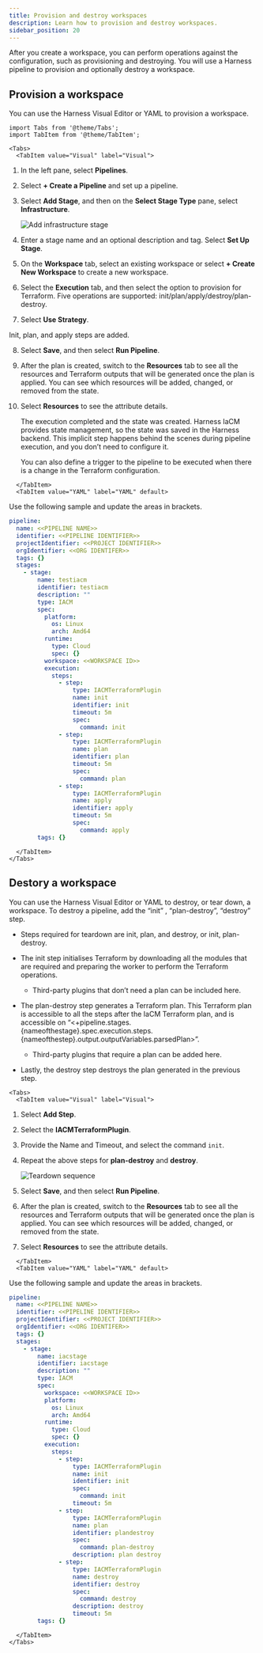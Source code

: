 ```yaml
---
title: Provision and destroy workspaces
description: Learn how to provision and destroy workspaces.
sidebar_position: 20
---
```


After you create a workspace, you can perform operations against the configuration, such as provisioning and destroying. You will use a Harness pipeline to provision and optionally destroy a workspace. 

## Provision a workspace

You can use the Harness Visual Editor or YAML to provision a workspace.


```mdx-code-block
import Tabs from '@theme/Tabs';
import TabItem from '@theme/TabItem';
```
```mdx-code-block
<Tabs>
  <TabItem value="Visual" label="Visual">
```

1. In the left pane, select **Pipelines**.
2. Select **+ Create a Pipeline** and set up a pipeline. 
3. Select **Add Stage**, and then on the **Select Stage Type** pane, select **Infrastructure**.

    ![Add infrastructure stage](./static/select-stage.png)

4. Enter a stage name and an optional description and tag. Select **Set Up Stage**. 

5. On the **Workspace** tab, select an existing workspace or select **+ Create New Workspace** to create a new workspace. 

6. Select the **Execution** tab, and then select the option to provision for Terraform. Five operations are supported: init/plan/apply/destroy/plan-destroy.

7. Select **Use Strategy**.

  Init, plan, and apply steps are added.

8. Select **Save**, and then select **Run Pipeline**. 

9. After the plan is created, switch to the **Resources** tab to see all the resources and Terraform outputs that will be generated once the plan is applied. You can see which resources will be added, changed, or removed from the state. 

10. Select **Resources** to see the attribute details. 

    The execution completed and the state was created. Harness IaCM provides state management, so the state was saved in the Harness backend. This implicit step happens behind the scenes during pipeline execution, and you don’t need to configure it. 

    You can also define a trigger to the pipeline to be executed when there is a change in the Terraform configuration.

```mdx-code-block
  </TabItem>
  <TabItem value="YAML" label="YAML" default>
```
Use the following sample and update the areas in brackets. 

```yaml
pipeline:
  name: <<PIPELINE NAME>>
  identifier: <<PIPELINE IDENTIFIER>>
  projectIdentifier: <<PROJECT IDENTIFIER>>
  orgIdentifier: <<ORG IDENTIFER>>
  tags: {}
  stages:
    - stage:
        name: testiacm
        identifier: testiacm
        description: ""
        type: IACM
        spec:
          platform:
            os: Linux
            arch: Amd64
          runtime:
            type: Cloud
            spec: {}
          workspace: <<WORKSPACE ID>>
          execution:
            steps:
              - step:
                  type: IACMTerraformPlugin
                  name: init
                  identifier: init
                  timeout: 5m
                  spec:
                    command: init
              - step:
                  type: IACMTerraformPlugin
                  name: plan
                  identifier: plan
                  timeout: 5m
                  spec:
                    command: plan
              - step:
                  type: IACMTerraformPlugin
                  name: apply
                  identifier: apply
                  timeout: 5m
                  spec:
                    command: apply
        tags: {}
```

```mdx-code-block
  </TabItem>
</Tabs>
```

## Destory a workspace

You can use the Harness Visual Editor or YAML to destroy, or tear down, a workspace. To destroy a pipeline, add the “init” , “plan-destroy”,  “destroy” step.

* Steps required for teardown are init, plan, and destroy, or init, plan-destroy.

* The init step initialises Terraform by downloading all the modules that are required and preparing the worker to perform the Terraform operations.

    * Third-party plugins that don’t need a plan can be included here.

* The plan-destroy step generates a Terraform plan. This Terraform plan is accessible to all the steps after the IaCM Terraform plan, and is accessible on “<+pipeline.stages.{nameofthestage}.spec.execution.steps.{nameofthestep}.output.outputVariables.parsedPlan>”.

    * Third-party plugins that require a plan can be added here.

* Lastly, the destroy step destroys the plan generated in the previous step.

```mdx-code-block
<Tabs>
  <TabItem value="Visual" label="Visual">
```

1. Select **Add Step**.

2. Select the **IACMTerraformPlugin**.

3. Provide the Name and Timeout, and select the command `init`.

4. Repeat the above steps for **plan-destroy** and **destroy**.

    ![Teardown sequence](./static/teardown.png)

5. Select **Save**, and then select **Run Pipeline**. 

6. After the plan is created, switch to the **Resources** tab to see all the resources and Terraform outputs that will be generated once the plan is applied. You can see which resources will be added, changed, or removed from the state. 

7. Select **Resources** to see the attribute details. 

```mdx-code-block
  </TabItem>
  <TabItem value="YAML" label="YAML" default>
```
Use the following sample and update the areas in brackets. 

```yaml
pipeline:
  name: <<PIPELINE NAME>>
  identifier: <<PIPELINE IDENTIFIER>>
  projectIdentifier: <<PROJECT IDENTIFIER>>
  orgIdentifier: <<ORG IDENTIFER>>
  tags: {}
  stages:
    - stage:
        name: iacstage
        identifier: iacstage
        description: ""
        type: IACM
        spec:
          workspace: <<WORKSPACE ID>>
          platform:
            os: Linux
            arch: Amd64
          runtime:
            type: Cloud
            spec: {}
          execution:
            steps:
              - step:
                  type: IACMTerraformPlugin
                  name: init
                  identifier: init
                  spec:
                    command: init
                  timeout: 5m
              - step:
                  type: IACMTerraformPlugin
                  name: plan
                  identifier: plandestroy
                  spec:
                    command: plan-destroy
                  description: plan destroy
              - step:
                  type: IACMTerraformPlugin
                  name: destroy
                  identifier: destroy
                  spec:
                    command: destroy
                  description: destroy
                  timeout: 5m
        tags: {}
```

```mdx-code-block
  </TabItem>
</Tabs>
```